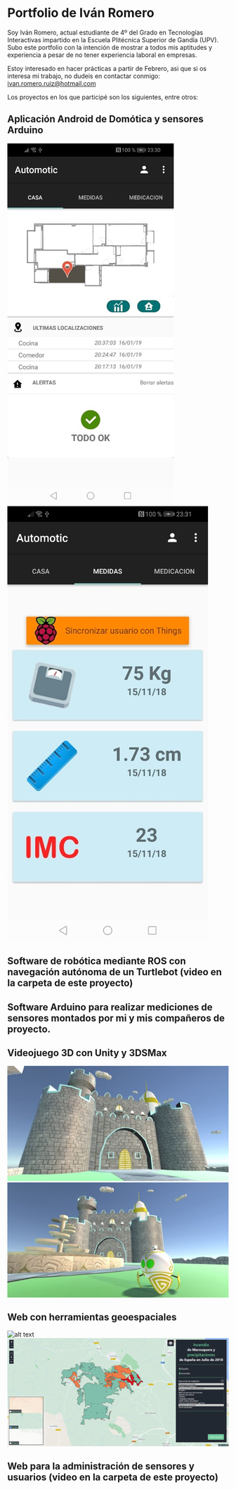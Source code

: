 # Portfolio de Iván Romero

Soy Iván Romero, actual estudiante de 4º del Grado en Tecnologías Interactivas impartido en la Escuela Plitécnica Superior de Gandía (UPV).
Subo este portfolio con la intención de mostrar a todos mis aptitudes y experiencia a pesar de no tener experiencia laboral en empresas.

Estoy interesado en hacer prácticas a partir de Febrero, asi que si os interesa mi trabajo, no dudeis en contactar conmigo:
ivan.romero.ruiz@hotmail.com

Los proyectos en los que participé son los siguientes, entre otros:

Aplicación Android de Domótica y sensores Arduino
-
![alt text](https://raw.githubusercontent.com/IviRome/Portfolio/master/Aplicacion_Domotica/Vista_Rapida/Mapa.jpg)
![alt text](https://raw.githubusercontent.com/IviRome/Portfolio/master/Aplicacion_Domotica/Vista_Rapida/Medidas.jpg)

Software de robótica mediante ROS con navegación autónoma de un Turtlebot (video en la carpeta de este proyecto)
-
Software Arduino para realizar mediciones de sensores montados por mi y mis compañeros de proyecto.
-
Videojuego 3D con Unity y 3DSMax
-
![alt text](https://raw.githubusercontent.com/IviRome/Portfolio/master/Videojuego/Vista_Rapida/Castillo.jfif)
![alt text](https://raw.githubusercontent.com/IviRome/Portfolio/master/Videojuego/Vista_Rapida/Enemigo.jfif)

Web con herramientas geoespaciales
-
![alt text](https://raw.githubusercontent.com/IviRome/Portfolio/master/Web_Mapa_Informacion_Geografica/Vista_Rapida/España.PNG)
![alt text](https://raw.githubusercontent.com/IviRome/Portfolio/master/Web_Mapa_Informacion_Geografica/Vista_Rapida/Incendio.PNG)

Web para la administración de sensores y usuarios (video en la carpeta de este proyecto)
-
